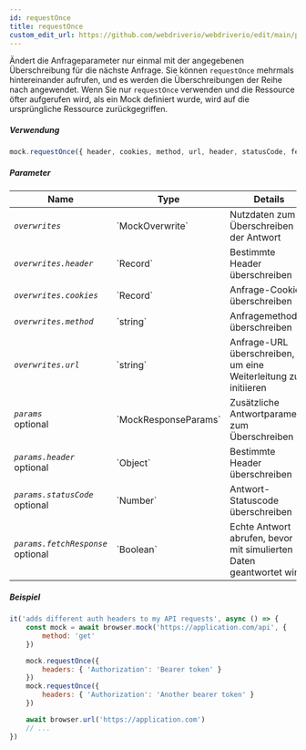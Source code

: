 ```yaml
---
id: requestOnce
title: requestOnce
custom_edit_url: https://github.com/webdriverio/webdriverio/edit/main/packages/webdriverio/src/commands/mock/requestOnce.ts
---
```


Ändert die Anfrageparameter nur einmal mit der angegebenen Überschreibung für die nächste Anfrage. Sie können `requestOnce` mehrmals hintereinander aufrufen, und es werden die Überschreibungen der Reihe nach angewendet. Wenn Sie nur `requestOnce` verwenden und die Ressource öfter aufgerufen wird, als ein Mock definiert wurde, wird auf die ursprüngliche Ressource zurückgegriffen.

##### Verwendung

```js
mock.requestOnce({ header, cookies, method, url, header, statusCode, fetchResponse })
```

##### Parameter

<table>
  <thead>
    <tr>
      <th>Name</th><th>Type</th><th>Details</th>
    </tr>
  </thead>
  <tbody>
    <tr>
      <td><code><var>overwrites</var></code></td>
      <td>`MockOverwrite`</td>
      <td>Nutzdaten zum Überschreiben der Antwort</td>
    </tr>
    <tr>
      <td><code><var>overwrites.header</var></code></td>
      <td>`Record<string, string>`</td>
      <td>Bestimmte Header überschreiben</td>
    </tr>
    <tr>
      <td><code><var>overwrites.cookies</var></code></td>
      <td>`Record<string, string>`</td>
      <td>Anfrage-Cookies überschreiben</td>
    </tr>
    <tr>
      <td><code><var>overwrites.method</var></code></td>
      <td>`string`</td>
      <td>Anfragemethode überschreiben</td>
    </tr>
    <tr>
      <td><code><var>overwrites.url</var></code></td>
      <td>`string`</td>
      <td>Anfrage-URL überschreiben, um eine Weiterleitung zu initiieren</td>
    </tr>
    <tr>
      <td><code><var>params</var></code><br /><span className="label labelWarning">optional</span></td>
      <td>`MockResponseParams`</td>
      <td>Zusätzliche Antwortparameter zum Überschreiben</td>
    </tr>
    <tr>
      <td><code><var>params.header</var></code><br /><span className="label labelWarning">optional</span></td>
      <td>`Object`</td>
      <td>Bestimmte Header überschreiben</td>
    </tr>
    <tr>
      <td><code><var>params.statusCode</var></code><br /><span className="label labelWarning">optional</span></td>
      <td>`Number`</td>
      <td>Antwort-Statuscode überschreiben</td>
    </tr>
    <tr>
      <td><code><var>params.fetchResponse</var></code><br /><span className="label labelWarning">optional</span></td>
      <td>`Boolean`</td>
      <td>Echte Antwort abrufen, bevor mit simulierten Daten geantwortet wird</td>
    </tr>
  </tbody>
</table>

##### Beispiel

```js title="respond.js"
it('adds different auth headers to my API requests', async () => {
    const mock = await browser.mock('https://application.com/api', {
        method: 'get'
    })

    mock.requestOnce({
        headers: { 'Authorization': 'Bearer token' }
    })
    mock.requestOnce({
        headers: { 'Authorization': 'Another bearer token' }
    })

    await browser.url('https://application.com')
    // ...
})
```